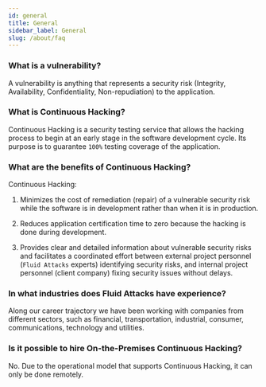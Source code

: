 ```yaml
---
id: general
title: General
sidebar_label: General
slug: /about/faq
---
```


### What is a vulnerability?
A vulnerability is
anything that represents a security risk
(Integrity, Availability,
Confidentiality, Non-repudiation)
to the application.

### What is Continuous Hacking?
Continuous Hacking is
a security testing service
that allows the hacking process
to begin at an early stage
in the software development cycle.
Its purpose is to guarantee
`100%` testing coverage of the application.


### What are the benefits of Continuous Hacking?
Continuous Hacking:
1. Minimizes the cost of remediation (repair)
of a vulnerable security risk
while the software is in development
rather than when it is in production.

1. Reduces application certification time to zero
because the hacking is done during development.

1. Provides clear and detailed information
about vulnerable security risks
and facilitates a coordinated effort
between external project personnel
(`Fluid Attacks` experts)
identifying security risks,
and internal project personnel
(client company)
fixing security issues without delays.

### In what industries does Fluid Attacks have experience?
Along our career trajectory
we have been working with companies
from different sectors,
such as financial, transportation,
industrial, consumer, communications,
technology and utilities.

### Is it possible to hire On-the-Premises Continuous Hacking?
No.
Due to the operational model
that supports Continuous Hacking,
it can only be done remotely.
